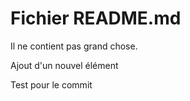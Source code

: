 # Fichier README.md

Il ne contient pas grand chose.

 Ajout d'un nouvel élément


Test pour le commit
